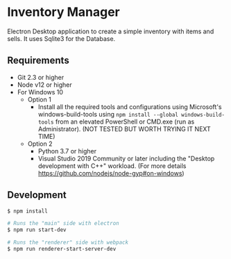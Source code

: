 # Inventory Manager
Electron Desktop application to create a simple inventory with items and sells.
It uses Sqlite3 for the Database.

## Requirements
- Git 2.3 or higher
- Node v12 or higher
- For Windows 10
  - Option 1
    - Install all the required tools and configurations using Microsoft's windows-build-tools using `npm install --global windows-build-tools` from an elevated PowerShell or CMD.exe (run as Administrator). (NOT TESTED BUT WORTH TRYING IT NEXT TIME)
  - Option 2
    - Python 3.7 or higher
    - Visual Studio 2019 Community or later including the "Desktop development with C++" workload. (For more details https://github.com/nodejs/node-gyp#on-windows)

## Development
```sh
$ npm install

# Runs the "main" side with electron
$ npm run start-dev

# Runs the "renderer" side with webpack
$ npm run renderer-start-server-dev
```
